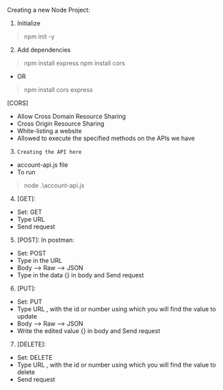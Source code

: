 Creating a new Node Project:
1. Initialize
> npm init -y

2. Add dependencies
> npm install express 
> npm install cors
- OR
>npm install cors express 

[CORS]
- Allow Cross Domain Resource Sharing
- Cross Origin Resource Sharing
- White-listing a website
- Allowed to execute the specified methods on the APIs we have

3. `Creating the API here` 
- account-api.js file
- To run
> node .\account-api.js

4. [GET]:
- Set: GET
- Type URL
- Send request

5. [POST]:
In postman:
- Set: POST
- Type in the URL
- Body --> Raw --> JSON
- Type in the data {} in body and Send request 

6. [PUT]:
- Set: PUT
- Type URL , with the id or number using which you will find the value to update
- Body --> Raw --> JSON
- Write the edited value {} in body and Send request

7. [DELETE]:
- Set: DELETE
- Type URL , with the id or number using which you will find the value to delete
- Send request

